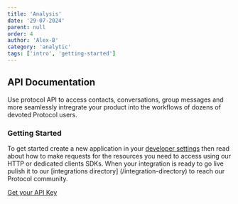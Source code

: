 ```yaml
---
title: 'Analysis'
date: '29-07-2024'
parent: null
order: 4
author: 'Alex-B'
category: 'analytic'
tags: ['intro', 'getting-started']
---
```


## API Documentation

Use protocol API to access contacts, conversations, group messages and more seamlessly intregrate your product into the workflows of dozens of devoted Protocol users.

### Getting Started

To get started create a new application in your [developer settings](/dev-setings) then read about how to make requests for the resources you need to access using our HTTP or dedicated clients SDKs. When your integration is ready to go live pulish it to our [integrations directory] (/integration-directory) to reach our Protocol community.

[Get your API Key](/get-your-api-key)
